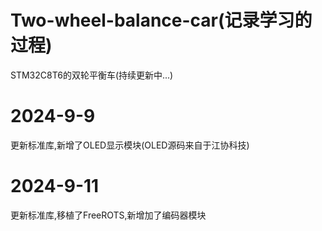 # Two-wheel-balance-car(记录学习的过程)
STM32C8T6的双轮平衡车(持续更新中...)
# 2024-9-9 
更新标准库,新增了OLED显示模块(OLED源码来自于江协科技)
# 2024-9-11 
更新标准库,移植了FreeROTS,新增加了编码器模块

